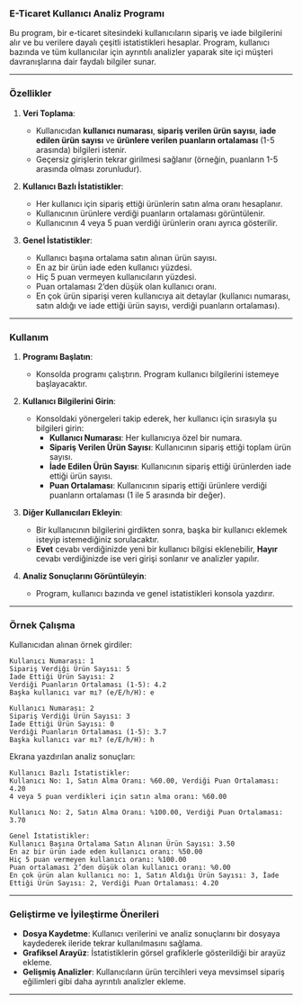 ### E-Ticaret Kullanıcı Analiz Programı

Bu program, bir e-ticaret sitesindeki kullanıcıların sipariş ve iade bilgilerini alır ve bu verilere dayalı çeşitli istatistikleri hesaplar. Program, kullanıcı bazında ve tüm kullanıcılar için ayrıntılı analizler yaparak site içi müşteri davranışlarına dair faydalı bilgiler sunar.

---

### Özellikler

1. **Veri Toplama**:
   - Kullanıcıdan **kullanıcı numarası**, **sipariş verilen ürün sayısı**, **iade edilen ürün sayısı** ve **ürünlere verilen puanların ortalaması** (1-5 arasında) bilgileri istenir.
   - Geçersiz girişlerin tekrar girilmesi sağlanır (örneğin, puanların 1-5 arasında olması zorunludur).

2. **Kullanıcı Bazlı İstatistikler**:
   - Her kullanıcı için sipariş ettiği ürünlerin satın alma oranı hesaplanır.
   - Kullanıcının ürünlere verdiği puanların ortalaması görüntülenir.
   - Kullanıcının 4 veya 5 puan verdiği ürünlerin oranı ayrıca gösterilir.

3. **Genel İstatistikler**:
   - Kullanıcı başına ortalama satın alınan ürün sayısı.
   - En az bir ürün iade eden kullanıcı yüzdesi.
   - Hiç 5 puan vermeyen kullanıcıların yüzdesi.
   - Puan ortalaması 2’den düşük olan kullanıcı oranı.
   - En çok ürün siparişi veren kullanıcıya ait detaylar (kullanıcı numarası, satın aldığı ve iade ettiği ürün sayısı, verdiği puanların ortalaması).

---

### Kullanım

1. **Programı Başlatın**:
   - Konsolda programı çalıştırın. Program kullanıcı bilgilerini istemeye başlayacaktır.

2. **Kullanıcı Bilgilerini Girin**:
   - Konsoldaki yönergeleri takip ederek, her kullanıcı için sırasıyla şu bilgileri girin:
     - **Kullanıcı Numarası**: Her kullanıcıya özel bir numara.
     - **Sipariş Verilen Ürün Sayısı**: Kullanıcının sipariş ettiği toplam ürün sayısı.
     - **İade Edilen Ürün Sayısı**: Kullanıcının sipariş ettiği ürünlerden iade ettiği ürün sayısı.
     - **Puan Ortalaması**: Kullanıcının sipariş ettiği ürünlere verdiği puanların ortalaması (1 ile 5 arasında bir değer).

3. **Diğer Kullanıcıları Ekleyin**:
   - Bir kullanıcının bilgilerini girdikten sonra, başka bir kullanıcı eklemek isteyip istemediğiniz sorulacaktır.
   - **Evet** cevabı verdiğinizde yeni bir kullanıcı bilgisi eklenebilir, **Hayır** cevabı verdiğinizde ise veri girişi sonlanır ve analizler yapılır.

4. **Analiz Sonuçlarını Görüntüleyin**:
   - Program, kullanıcı bazında ve genel istatistikleri konsola yazdırır.

---

### Örnek Çalışma

Kullanıcıdan alınan örnek girdiler:

```
Kullanıcı Numarası: 1
Sipariş Verdiği Ürün Sayısı: 5
İade Ettiği Ürün Sayısı: 2
Verdiği Puanların Ortalaması (1-5): 4.2
Başka kullanıcı var mı? (e/E/h/H): e

Kullanıcı Numarası: 2
Sipariş Verdiği Ürün Sayısı: 3
İade Ettiği Ürün Sayısı: 0
Verdiği Puanların Ortalaması (1-5): 3.7
Başka kullanıcı var mı? (e/E/h/H): h
```

Ekrana yazdırılan analiz sonuçları:

```
Kullanıcı Bazlı İstatistikler:
Kullanıcı No: 1, Satın Alma Oranı: %60.00, Verdiği Puan Ortalaması: 4.20
4 veya 5 puan verdikleri için satın alma oranı: %60.00

Kullanıcı No: 2, Satın Alma Oranı: %100.00, Verdiği Puan Ortalaması: 3.70

Genel İstatistikler:
Kullanıcı Başına Ortalama Satın Alınan Ürün Sayısı: 3.50
En az bir ürün iade eden kullanıcı oranı: %50.00
Hiç 5 puan vermeyen kullanıcı oranı: %100.00
Puan ortalaması 2’den düşük olan kullanıcı oranı: %0.00
En çok ürün alan kullanıcı no: 1, Satın Aldığı Ürün Sayısı: 3, İade Ettiği Ürün Sayısı: 2, Verdiği Puan Ortalaması: 4.20
```

---

### Geliştirme ve İyileştirme Önerileri

- **Dosya Kaydetme**: Kullanıcı verilerini ve analiz sonuçlarını bir dosyaya kaydederek ileride tekrar kullanılmasını sağlama.
- **Grafiksel Arayüz**: İstatistiklerin görsel grafiklerle gösterildiği bir arayüz ekleme.
- **Gelişmiş Analizler**: Kullanıcıların ürün tercihleri veya mevsimsel sipariş eğilimleri gibi daha ayrıntılı analizler ekleme.

---
